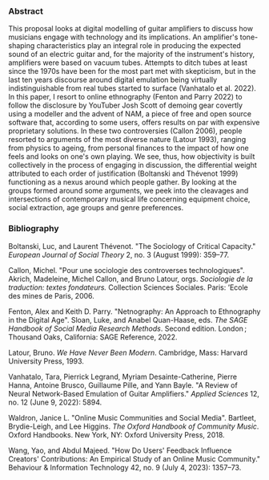 ### Abstract

This proposal looks at digital modelling of guitar amplifiers to discuss how musicians engage with technology and its implications. An amplifier's tone-shaping characteristics play an integral role in producing the expected sound of an electric guitar and, for the majority of the instrument's history, amplifiers were based on vacuum tubes. Attempts to ditch tubes at least since the 1970s have been for the most part met with skepticism, but in the last ten years discourse around digital emulation being virtually indistinguishable from real tubes started to surface (Vanhatalo et al. 2022). In this paper, I resort to online ethnography (Fenton and Parry 2022) to follow the disclosure by YouTuber Josh Scott of demoing gear covertly using a modeller and the advent of NAM, a piece of free and open source software that, according to some users, offers results on par with expensive proprietary solutions. In these two controversies (Callon 2006), people resorted to arguments of the most diverse nature (Latour 1993), ranging from physics to ageing, from personal finances to the impact of how one feels and looks on one's own playing. We see, thus, how objectivity is built collectively in the process of engaging in discussion, the differential weight attributed to each order of justification (Boltanski and Thévenot 1999) functioning as a nexus around which people gather. By looking at the groups formed around some arguments, we peek into the cleavages and intersections of contemporary musical life concerning equipment choice, social extraction, age groups and genre preferences.

### Bibliography

Boltanski, Luc, and Laurent Thévenot. "The Sociology of Critical Capacity." *European Journal of Social Theory* 2, no. 3 (August 1999): 359–77.

Callon, Michel. "Pour une sociologie des controverses technologiques". Akrich, Madeleine, Michel Callon, and Bruno Latour, orgs. *Sociologie de la traduction: textes fondateurs.* Collection Sciences Sociales. Paris: ’Ecole des mines de Paris, 2006.

Fenton, Alex and Keith D. Parry. "Netnography: An Approach to Ethnography in the Digital Age". Sloan, Luke, and Anabel Quan-Haase, eds. *The SAGE Handbook of Social Media Research Methods*. Second edition. London ; Thousand Oaks, California: SAGE Reference, 2022.

Latour, Bruno. *We Have Never Been Modern*. Cambridge, Mass: Harvard University Press, 1993.

Vanhatalo, Tara, Pierrick Legrand, Myriam Desainte-Catherine, Pierre Hanna, Antoine Brusco, Guillaume Pille, and Yann Bayle. "A Review of Neural Network-Based Emulation of Guitar Amplifiers." *Applied Sciences* 12, no. 12 (June 9, 2022): 5894.

Waldron, Janice L. "Online Music Communities and Social Media". Bartleet, Brydie-Leigh, and Lee Higgins. *The Oxford Handbook of Community Music*. Oxford Handbooks. New York, NY: Oxford University Press, 2018.

Wang, Yao, and Abdul Majeed. "How Do Users' Feedback Influence Creators' Contributions: An Empirical Study of an Online Music Community." Behaviour & Information Technology 42, no. 9 (July 4, 2023): 1357–73.

